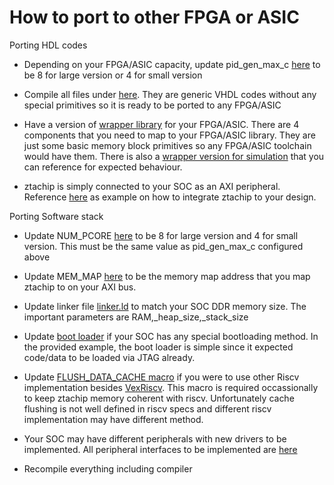 # How to port to other FPGA or ASIC


Porting HDL codes


- Depending on your FPGA/ASIC capacity, update pid_gen_max_c [here](../HW/src/config.vhd) to be 8 for large version or 4 for small version


- Compile all files under [here](../HW/src). They are generic VHDL codes without any special primitives so it is ready to be ported to any FPGA/ASIC


- Have a version of [wrapper library](../HW/platform) for your FPGA/ASIC. There are 4 components that you need to map to your FPGA/ASIC library. They are just some basic memory block primitives so any FPGA/ASIC toolchain would have them. There is also a [wrapper version for simulation](../HW/platform/simulation) that you can reference for expected behaviour.


- ztachip is simply connected to your SOC as an AXI peripheral. Reference [here](../HW/examples/GHRD/main.v) as example on how to integrate ztachip to your design.


Porting Software stack


- Update NUM_PCORE [here](../SW/base/zta.h) to be 8 for large version and 4 for small version. This must be the same value as pid_gen_max_c configured above


- Update MEM_MAP [here](../SW/base/zta.h) to be the memory map address that you map ztachip to on your AXI bus.


- Update linker file [linker.ld](../SW/linker.ld) to match your SOC DDR memory size. The important parameters are RAM,_heap_size,_stack_size


- Update [boot loader](../SW/base/crt.S) if your SOC has any special bootloading method. In the provided example, the boot loader is simple since it expected code/data to be loaded via JTAG already.


- Update [FLUSH_DATA_CACHE macro](../SW/src/soc.h) if you were to use other Riscv implementation besides [VexRiscv](https://github.com/SpinalHDL/VexRiscv). This macro is required occassionally to keep ztachip memory coherent with riscv. Unfortunately cache flushing is not well defined in riscv specs and different riscv implementation
may have different method.


- Your SOC may have different peripherals with new drivers to be implemented. All peripheral interfaces to be implemented are [here](../SW/src/soc.cpp)


- Recompile everything including compiler
 

